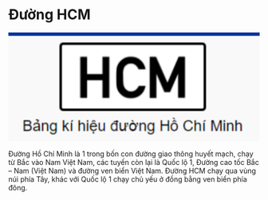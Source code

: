 # Đường HCM

![duong-hcm-ky-hieu.png](./assets/duong-hcm-ky-hieu.png)

Đường Hồ Chí Minh là 1 trong bốn con đường giao thông huyết mạch, chạy từ Bắc vào Nam Việt Nam, các tuyến còn lại là Quốc lộ 1, Đường cao tốc Bắc – Nam (Việt Nam) và đường ven biển Việt Nam. Đường HCM chạy qua vùng núi phía Tây, khác với Quốc lộ 1 chạy chủ yếu ở đồng bằng ven biển phía đông.